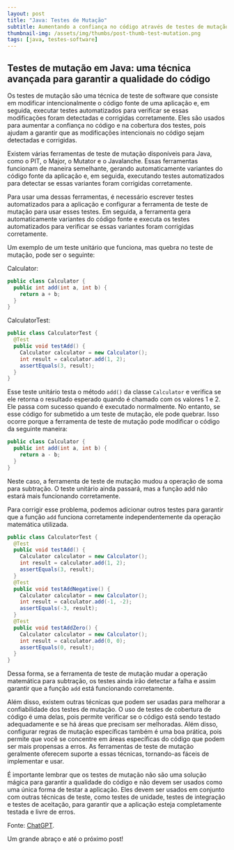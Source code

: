 ```yaml
---
layout: post
title: "Java: Testes de Mutação"
subtitle: Aumentando a confiança no código através de testes de mutação em Java
thumbnail-img: /assets/img/thumbs/post-thumb-test-mutation.png
tags: [java, testes-software]
---
```


## Testes de mutação em Java: uma técnica avançada para garantir a qualidade do código

Os testes de mutação são uma técnica de teste de software que consiste em modificar intencionalmente o código fonte de uma aplicação e, em seguida, executar testes automatizados para verificar se essas modificações foram detectadas e corrigidas corretamente. Eles são usados para aumentar a confiança no código e na cobertura dos testes, pois ajudam a garantir que as modificações intencionais no código sejam detectadas e corrigidas.

Existem várias ferramentas de teste de mutação disponíveis para Java, como o PIT, o Major, o Mutator e o Javalanche. Essas ferramentas funcionam de maneira semelhante, gerando automaticamente variantes do código fonte da aplicação e, em seguida, executando testes automatizados para detectar se essas variantes foram corrigidas corretamente.

Para usar uma dessas ferramentas, é necessário escrever testes automatizados para a aplicação e configurar a ferramenta de teste de mutação para usar esses testes. Em seguida, a ferramenta gera automaticamente variantes do código fonte e executa os testes automatizados para verificar se essas variantes foram corrigidas corretamente.

Um exemplo de um teste unitário que funciona, mas quebra no teste de mutação, pode ser o seguinte:

Calculator:

```java
public class Calculator {
  public int add(int a, int b) {
    return a + b;
  }
}
```

CalculatorTest:

```java
public class CalculatorTest {
  @Test
  public void testAdd() {
    Calculator calculator = new Calculator();
    int result = calculator.add(1, 2);
    assertEquals(3, result);
  }
}
```

Esse teste unitário testa o método `add()` da classe `Calculator` e verifica se ele retorna o resultado esperado quando é chamado com os valores 1 e 2. Ele passa com sucesso quando é executado normalmente. No entanto, se esse código for submetido a um teste de mutação, ele pode quebrar. Isso ocorre porque a ferramenta de teste de mutação pode modificar o código da seguinte maneira:

```java
public class Calculator {
  public int add(int a, int b) {
    return a - b;
  }
}
```

Neste caso, a ferramenta de teste de mutação mudou a operação de soma para subtração. O teste unitário ainda passará, mas a função add não estará mais funcionando corretamente.

Para corrigir esse problema, podemos adicionar outros testes para garantir que a função `add` funciona corretamente independentemente da operação matemática utilizada.

```java
public class CalculatorTest {
  @Test
  public void testAdd() {
    Calculator calculator = new Calculator();
    int result = calculator.add(1, 2);
    assertEquals(3, result);
  }
  @Test
  public void testAddNegative() {
    Calculator calculator = new Calculator();
    int result = calculator.add(-1, -2);
    assertEquals(-3, result);
  }
  @Test
  public void testAddZero() {
    Calculator calculator = new Calculator();
    int result = calculator.add(0, 0);
    assertEquals(0, result);
  }
}
```

Dessa forma, se a ferramenta de teste de mutação mudar a operação matemática para subtração, os testes ainda irão detectar a falha e assim garantir que a função `add` está funcionando corretamente.

Além disso, existem outras técnicas que podem ser usadas para melhorar a confiabilidade dos testes de mutação. O uso de testes de cobertura de código é uma delas, pois permite verificar se o código está sendo testado adequadamente e se há áreas que precisam ser melhoradas. Além disso, configurar regras de mutação específicas também é uma boa prática, pois permite que você se concentre em áreas específicas do código que podem ser mais propensas a erros. As ferramentas de teste de mutação geralmente oferecem suporte a essas técnicas, tornando-as fáceis de implementar e usar.

É importante lembrar que os testes de mutação não são uma solução mágica para garantir a qualidade do código e não devem ser usados como uma única forma de testar a aplicação. Eles devem ser usados em conjunto com outras técnicas de teste, como testes de unidade, testes de integração e testes de aceitação, para garantir que a aplicação esteja completamente testada e livre de erros.

Fonte:
<a href="https://openai.com/blog/chatgpt/" target="\_blank">ChatGPT</a>.

Um grande abraço e até o próximo post!
